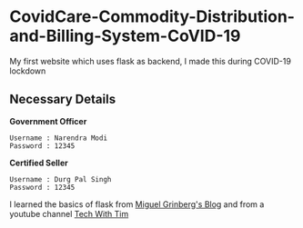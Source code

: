 # CovidCare-Commodity-Distribution-and-Billing-System-CoVID-19

My first website which uses flask as backend, I made this during COVID-19 lockdown

## Necessary Details

**Government Officer**
```
Username : Narendra Modi
Password : 12345
```

**Certified Seller**
```
Username : Durg Pal Singh
Password : 12345
```

I learned the basics of flask from [Miguel Grinberg's Blog](https://blog.miguelgrinberg.com/post/the-flask-mega-tutorial-part-i-hello-world) and from a youtube channel [Tech With Tim](https://youtu.be/mqhxxeeTbu0)
